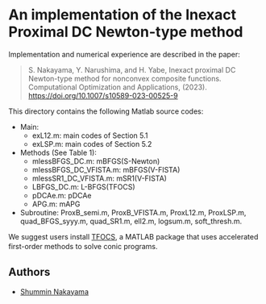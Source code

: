 # An implementation of the Inexact Proximal DC Newton-type method

Implementation and numerical experience are described in the paper:

> S. Nakayama, Y. Narushima, and H. Yabe, Inexact proximal DC Newton-type method for nonconvex composite functions. Computational Optimization and Applications, (2023). https://doi.org/10.1007/s10589-023-00525-9

This directory contains the following Matlab source codes:

- Main:
    - exL12.m: main codes of Section 5.1
    - exLSP.m: main codes of Section 5.2
- Methods (See Table 1):
    - mlessBFGS_DC.m: mBFGS(S-Newton)
    - mlessBFGS_DC_VFISTA.m: mBFGS(V-FISTA)
    - mlessSR1_DC_VFISTA.m: mSR1(V-FISTA)
    - LBFGS_DC.m: L-BFGS(TFOCS)
    - pDCAe.m: pDCAe
    - APG.m: mAPG
- Subroutine:
  ProxB_semi.m,
  ProxB_VFISTA.m,
  ProxL12.m,
  ProxLSP.m,
  quad_BFGS_syyy.m,
  quad_SR1.m,
  ell2.m,
  logsum.m,
  soft_thresh.m.

We suggest users install [TFOCS](http://cvxr.com/tfocs/), a MATLAB package that uses accelerated first-order methods to solve conic programs.　


## Authors
  * [Shummin Nakayama](https://orcid.org/0000-0001-7780-8348)

